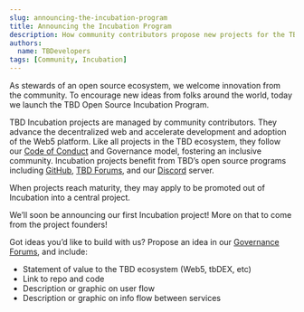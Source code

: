 ```yaml
---
slug: announcing-the-incubation-program
title: Announcing the Incubation Program
description: How community contributors propose new projects for the TBD ecosystem
authors:
  name: TBDevelopers
tags: [Community, Incubation]
---
```


<head>
  <meta property="og:title" content="Announcing the Incubation Program" />
  <meta property="og:url" content='https://developer.tbd.website/blog/announcing-the-incubation-program' />
  <meta name="twitter:card" content="summary" />
  <meta name="twitter:site" content="@tbddev" />
  <meta name="twitter:title" content="Announcing the Incubation Program" />
  <meta name="twitter:description" content="How community contributors propose new projects for the TBD ecosystem" />
  <link rel="apple-touch-icon" href="https://developer.tbd.website/img/tbd-fav-icon-main.png" />
</head>

As stewards of an open source ecosystem, we welcome 
innovation from the community. To encourage new ideas 
from folks around the world, today we launch the TBD 
Open Source Incubation Program.

<!--truncate-->

TBD Incubation projects are managed by community 
contributors. They advance the decentralized web and 
accelerate development and adoption of the Web5 
platform. Like all projects in the TBD ecosystem, 
they follow our [Code of Conduct](/code-of-conduct) 
and Governance model, 
fostering an inclusive community. Incubation projects 
benefit from TBD’s open source programs including 
[GitHub](https://github.com/TBD54566975), 
[TBD Forums](forums.tbd.website), 
and our [Discord](https://discord.gg/tbd) server.

When projects reach maturity, they may apply to be 
promoted out of Incubation into a central project.

We’ll soon be announcing our first Incubation project! 
More on that to come from the project founders!

Got ideas you’d like to build with us? Propose an 
idea in our 
[Governance Forums](https://forums.tbd.website/c/tbd-governance/12),
and include:

* Statement of value to the TBD ecosystem (Web5, tbDEX, etc)
* Link to repo and code
* Description or graphic on user flow
* Description or graphic on info flow between services
